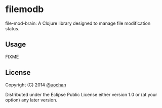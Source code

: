 # filemodb

file-mod-brain: A Clojure library designed to manage file modification status.

## Usage

FIXME

## License

Copyright (C) 2014 [@uochan](http://twitter.com/uochan)

Distributed under the Eclipse Public License either version 1.0 or (at
your option) any later version.
